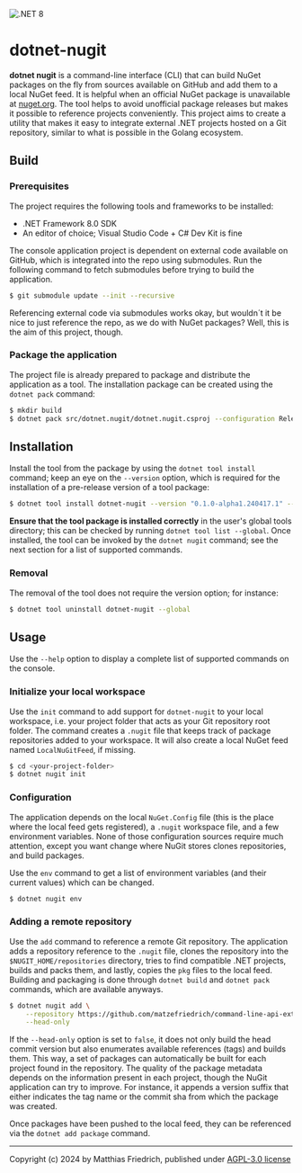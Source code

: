 ![.NET 8](https://github.com/matzefriedrich/dotnet-nugit/actions/workflows/dotnet.yml/badge.svg)


# dotnet-nugit

**dotnet nugit** is a command-line interface (CLI) that can build NuGet packages on the fly from sources available on GitHub and add them to a local NuGet feed. It is helpful when an official NuGet package is unavailable at [nuget.org](https://www.nuget.org/). The tool helps to avoid unofficial package releases but makes it possible to reference projects conveniently. This project aims to create a utility that makes it easy to integrate external .NET projects hosted on a Git repository, similar to what is possible in the Golang ecosystem.

## Build

### Prerequisites

The project requires the following tools and frameworks to be installed:

* .NET Framework 8.0 SDK
* An editor of choice; Visual Studio Code + C# Dev Kit is fine


The console application project is dependent on external code available on GitHub, which is integrated into the repo using submodules.  Run the following command to fetch submodules before trying to build the application.

````bash
$ git submodule update --init --recursive
````

Referencing external code via submodules works okay, but wouldn´t it be nice to just reference the repo, as we do with NuGet packages? Well, this is the aim of this project, though.

### Package the application

The project file is already prepared to package and distribute the application as a tool. The installation package can be created using the `dotnet pack` command:

````bash
$ mkdir build
$ dotnet pack src/dotnet.nugit/dotnet.nugit.csproj --configuration Release -o ./build/
````

## Installation

Install the tool from the package by using the `dotnet tool install` command; keep an eye on the `--version` option, which is required for the installation of a pre-release version of a tool package:

````bash
$ dotnet tool install dotnet-nugit --version "0.1.0-alpha1.240417.1" --global --add-source ./build/
````

**Ensure that the tool package is installed correctly** in the user's global tools directory; this can be checked by running `dotnet tool list --global`.  Once installed, the tool can be invoked by the `dotnet nugit` command; see the next section for a list of supported commands.

### Removal

The removal of the tool does not require the version option; for instance: 

````bash
$ dotnet tool uninstall dotnet-nugit --global
````

## Usage

Use the `--help` option to display a complete list of supported commands on the console.

### Initialize your local workspace

Use the `init` command to add support for `dotnet-nugit` to your local workspace, i.e. your project folder that acts as your Git repository root folder.  The command creates a `.nugit` file that keeps track of package repositories added to your workspace. It will also create a local NuGet feed named `LocalNuGitFeed`, if missing.

````bash
$ cd <your-project-folder>
$ dotnet nugit init
````

### Configuration

The application depends on the local `NuGet.Config` file (this is the place where the local feed gets registered), a `.nugit` workspace file, and a few environment variables. None of those configuration sources require much attention, except you want change where NuGit stores clones repositories, and build packages.

Use the `env` command to get a list of environment variables (and their current values) which can be changed.

````bash
$ dotnet nugit env
````

### Adding a remote repository

Use the `add` command to reference a remote Git repository. The application adds a repository reference to the `.nugit` file, clones the repository into the `$NUGIT_HOME/repositories` directory, tries to find compatible .NET projects, builds and packs them, and lastly, copies the `pkg` files to the local feed. Building and packaging is done through `dotnet build` and `dotnet pack` commands, which are available anyways.

````bash
$ dotnet nugit add \
    --repository https://github.com/matzefriedrich/command-line-api-extensions.git \
    --head-only
````

If the `--head-only` option is set to `false`, it does not only build the head commit version but also enumerates available references (tags) and builds them. This way, a set of packages can automatically be built for each project found in the repository.  The quality of the package metadata depends on the information present in each project, though the NuGit application can try to improve. For instance, it appends a version suffix that either indicates the tag name or the commit sha from which the package was created. 

Once packages have been pushed to the local feed, they can be referenced via the `dotnet add package` command.

---
Copyright (c) 2024 by Matthias Friedrich, published under [AGPL-3.0 license](LICENSE)